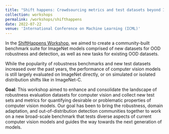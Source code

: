 ```yaml
---
title: "Shift happens: Crowdsourcing metrics and test datasets beyond ImageNet, ICML (2022)"
collection: workshops
permalink: /workshops/shifthappens
date: 2022-07-22
venue: 'International Conference on Machine Learning (ICML)'
---
```

In the [ShiftHappens Workshop](https://shift-happens-benchmark.github.io/#shift-happens-crowdsourcing-metrics-and-test-datasets-beyond-imagenet), we aimed to create a community-built benchmark suite for ImageNet models comprised of new datasets for OOD robustness and detection, as well as new tasks for existing OOD datasets.

While the popularity of robustness benchmarks and new test datasets increased over the past years, the performance of computer vision models is still largely evaluated on ImageNet directly, or on simulated or isolated distribution shifts like in ImageNet-C.

**Goal**: This workshop aimed to enhance and consolidate the landscape of robustness evaluation datasets for computer vision and collect new test sets and metrics for quantifying desirable or problematic properties of computer vision models. Our goal has been to bring the robustness, domain adaptation, and out-of-distribution detection communities together to work on a new broad-scale benchmark that tests diverse aspects of current computer vision models and guides the way towards the next generation of models.

